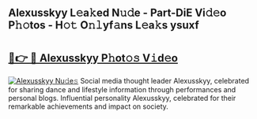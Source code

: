 ## Alexusskyy L𝚎a𝚔ed N𝚞𝚍e - Part-DiE Vi𝚍𝚎o P𝚑𝚘tos - H𝚘𝚝 O𝚗𝚕yf𝚊ns L𝚎a𝚔s ysuxf

# <h2><a href="http://kf2oi0y.oniu.top/?m=Alexusskyy">🔗👉 🔴 Alexusskyy P𝚑ot𝚘𝚜 V𝚒d𝚎o</a></h2>

[![Alexusskyy Nu𝚍e𝚜](https://i.imgur.com/0qMVB7G.gif)](http://kf2oi0y.oniu.top/?m=Alexusskyy)
Social media thought leader Alexusskyy, celebrated for sharing dance and lifestyle information through performances and personal blogs. Influential personality Alexusskyy, celebrated for their remarkable achievements and impact on society.  
